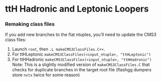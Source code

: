 # ttH Hadronic and Leptonic Loopers

### Remaking class files
If you add new branches to the flat ntuples, you'll need to update the CMS3 class files:
1. Launch `root`, then `.L makeCMS3ClassFiles.C++`.
2. For ttHLeptonic `makeCMS3ClassFiles(<input_ntuple>, "ttHLeptonic")`
3. For ttHHadronic `makeCMS3ClassFiles(<input_ntuple>, "ttHHadronic")`
Note: This is a slightly modified version of `makeCMS3ClassFiles.C` that checks for duplicate branches in the target root file (flashgg dumpers store `nvtx` twice for some reason)

